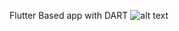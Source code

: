 Flutter Based app with DART
![alt text](https://github.com/vicky722/Manage-set-list-Delete-set-List/blob/main/todoyee.png)
